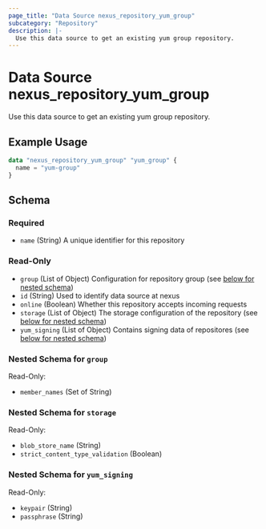 ```yaml
---
page_title: "Data Source nexus_repository_yum_group"
subcategory: "Repository"
description: |-
  Use this data source to get an existing yum group repository.
---
```

# Data Source nexus_repository_yum_group
Use this data source to get an existing yum group repository.
## Example Usage
```terraform
data "nexus_repository_yum_group" "yum_group" {
  name = "yum-group"
}
```
<!-- schema generated by tfplugindocs -->
## Schema

### Required

- `name` (String) A unique identifier for this repository

### Read-Only

- `group` (List of Object) Configuration for repository group (see [below for nested schema](#nestedatt--group))
- `id` (String) Used to identify data source at nexus
- `online` (Boolean) Whether this repository accepts incoming requests
- `storage` (List of Object) The storage configuration of the repository (see [below for nested schema](#nestedatt--storage))
- `yum_signing` (List of Object) Contains signing data of repositores (see [below for nested schema](#nestedatt--yum_signing))

<a id="nestedatt--group"></a>
### Nested Schema for `group`

Read-Only:

- `member_names` (Set of String)


<a id="nestedatt--storage"></a>
### Nested Schema for `storage`

Read-Only:

- `blob_store_name` (String)
- `strict_content_type_validation` (Boolean)


<a id="nestedatt--yum_signing"></a>
### Nested Schema for `yum_signing`

Read-Only:

- `keypair` (String)
- `passphrase` (String)
